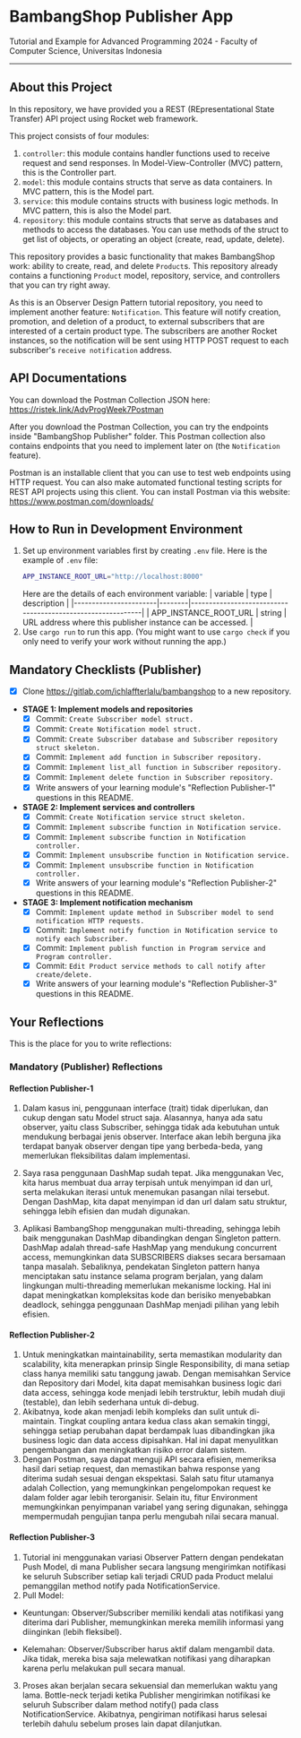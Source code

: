# BambangShop Publisher App
Tutorial and Example for Advanced Programming 2024 - Faculty of Computer Science, Universitas Indonesia

---

## About this Project
In this repository, we have provided you a REST (REpresentational State Transfer) API project using Rocket web framework.

This project consists of four modules:
1.  `controller`: this module contains handler functions used to receive request and send responses.
    In Model-View-Controller (MVC) pattern, this is the Controller part.
2.  `model`: this module contains structs that serve as data containers.
    In MVC pattern, this is the Model part.
3.  `service`: this module contains structs with business logic methods.
    In MVC pattern, this is also the Model part.
4.  `repository`: this module contains structs that serve as databases and methods to access the databases.
    You can use methods of the struct to get list of objects, or operating an object (create, read, update, delete).

This repository provides a basic functionality that makes BambangShop work: ability to create, read, and delete `Product`s.
This repository already contains a functioning `Product` model, repository, service, and controllers that you can try right away.

As this is an Observer Design Pattern tutorial repository, you need to implement another feature: `Notification`.
This feature will notify creation, promotion, and deletion of a product, to external subscribers that are interested of a certain product type.
The subscribers are another Rocket instances, so the notification will be sent using HTTP POST request to each subscriber's `receive notification` address.

## API Documentations

You can download the Postman Collection JSON here: https://ristek.link/AdvProgWeek7Postman

After you download the Postman Collection, you can try the endpoints inside "BambangShop Publisher" folder.
This Postman collection also contains endpoints that you need to implement later on (the `Notification` feature).

Postman is an installable client that you can use to test web endpoints using HTTP request.
You can also make automated functional testing scripts for REST API projects using this client.
You can install Postman via this website: https://www.postman.com/downloads/

## How to Run in Development Environment
1.  Set up environment variables first by creating `.env` file.
    Here is the example of `.env` file:
    ```bash
    APP_INSTANCE_ROOT_URL="http://localhost:8000"
    ```
    Here are the details of each environment variable:
    | variable              | type   | description                                                |
    |-----------------------|--------|------------------------------------------------------------|
    | APP_INSTANCE_ROOT_URL | string | URL address where this publisher instance can be accessed. |
2.  Use `cargo run` to run this app.
    (You might want to use `cargo check` if you only need to verify your work without running the app.)

## Mandatory Checklists (Publisher)
-   [x] Clone https://gitlab.com/ichlaffterlalu/bambangshop to a new repository.
-   **STAGE 1: Implement models and repositories**
    -   [x] Commit: `Create Subscriber model struct.`
    -   [x] Commit: `Create Notification model struct.`
    -   [x] Commit: `Create Subscriber database and Subscriber repository struct skeleton.`
    -   [x] Commit: `Implement add function in Subscriber repository.`
    -   [x] Commit: `Implement list_all function in Subscriber repository.`
    -   [x] Commit: `Implement delete function in Subscriber repository.`
    -   [x] Write answers of your learning module's "Reflection Publisher-1" questions in this README.
-   **STAGE 2: Implement services and controllers**
    -   [x] Commit: `Create Notification service struct skeleton.`
    -   [x] Commit: `Implement subscribe function in Notification service.`
    -   [x] Commit: `Implement subscribe function in Notification controller.`
    -   [x] Commit: `Implement unsubscribe function in Notification service.`
    -   [x] Commit: `Implement unsubscribe function in Notification controller.`
    -   [x] Write answers of your learning module's "Reflection Publisher-2" questions in this README.
-   **STAGE 3: Implement notification mechanism**
    -   [x] Commit: `Implement update method in Subscriber model to send notification HTTP requests.`
    -   [x] Commit: `Implement notify function in Notification service to notify each Subscriber.`
    -   [x] Commit: `Implement publish function in Program service and Program controller.`
    -   [x] Commit: `Edit Product service methods to call notify after create/delete.`
    -   [x] Write answers of your learning module's "Reflection Publisher-3" questions in this README.

## Your Reflections
This is the place for you to write reflections:

### Mandatory (Publisher) Reflections

#### Reflection Publisher-1
1. Dalam kasus ini, penggunaan interface (trait) tidak diperlukan, dan cukup dengan satu Model struct saja. Alasannya, hanya ada satu observer, yaitu class Subscriber, sehingga tidak ada kebutuhan untuk mendukung berbagai jenis observer. Interface akan lebih berguna jika terdapat banyak observer dengan tipe yang berbeda-beda, yang memerlukan fleksibilitas dalam implementasi.

2. Saya rasa penggunaan DashMap sudah tepat. Jika menggunakan Vec, kita harus membuat dua array terpisah untuk menyimpan id dan url, serta melakukan iterasi untuk menemukan pasangan nilai tersebut. Dengan DashMap, kita dapat menyimpan id dan url dalam satu struktur, sehingga lebih efisien dan mudah digunakan.

3. Aplikasi BambangShop menggunakan multi-threading, sehingga lebih baik menggunakan DashMap dibandingkan dengan Singleton pattern. DashMap adalah thread-safe HashMap yang mendukung concurrent access, memungkinkan data SUBSCRIBERS diakses secara bersamaan tanpa masalah. Sebaliknya, pendekatan Singleton pattern hanya menciptakan satu instance selama program berjalan, yang dalam lingkungan multi-threading memerlukan mekanisme locking. Hal ini dapat meningkatkan kompleksitas kode dan berisiko menyebabkan deadlock, sehingga penggunaan DashMap menjadi pilihan yang lebih efisien.

#### Reflection Publisher-2
1. Untuk meningkatkan maintainability, serta memastikan modularity dan scalability, kita menerapkan prinsip Single Responsibility, di mana setiap class hanya memiliki satu tanggung jawab. Dengan memisahkan Service dan Repository dari Model, kita dapat memisahkan business logic dari data access, sehingga kode menjadi lebih terstruktur, lebih mudah diuji (testable), dan lebih sederhana untuk di-debug.
2. Akibatnya, kode akan menjadi lebih kompleks dan sulit untuk di-maintain. Tingkat coupling antara kedua class akan semakin tinggi, sehingga setiap perubahan dapat berdampak luas dibandingkan jika business logic dan data access dipisahkan. Hal ini dapat menyulitkan pengembangan dan meningkatkan risiko error dalam sistem.
3. Dengan Postman, saya dapat menguji API secara efisien, memeriksa hasil dari setiap request, dan memastikan bahwa response yang diterima sudah sesuai dengan ekspektasi. Salah satu fitur utamanya adalah Collection, yang memungkinkan pengelompokan request ke dalam folder agar lebih terorganisir. Selain itu, fitur Environment memungkinkan penyimpanan variabel yang sering digunakan, sehingga mempermudah pengujian tanpa perlu mengubah nilai secara manual.

#### Reflection Publisher-3
1. Tutorial ini menggunakan variasi Observer Pattern dengan pendekatan Push Model, di mana Publisher secara langsung mengirimkan notifikasi ke seluruh Subscriber setiap kali terjadi CRUD pada Product melalui pemanggilan method notify pada NotificationService.
2. Pull Model:
- Keuntungan: Observer/Subscriber memiliki kendali atas notifikasi yang diterima dari Publisher, memungkinkan mereka memilih informasi yang diinginkan (lebih fleksibel).

- Kelemahan: Observer/Subscriber harus aktif dalam mengambil data. Jika tidak, mereka bisa saja melewatkan notifikasi yang diharapkan karena perlu melakukan pull secara manual.
3. Proses akan berjalan secara sekuensial dan memerlukan waktu yang lama. Bottle-neck terjadi ketika Publisher mengirimkan notifikasi ke seluruh Subscriber dalam method notify() pada class NotificationService. Akibatnya, pengiriman notifikasi harus selesai terlebih dahulu sebelum proses lain dapat dilanjutkan.